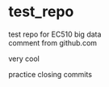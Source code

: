 # test_repo
test repo for EC510 big data  
comment from github.com

very cool

practice closing commits
